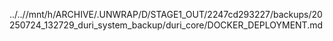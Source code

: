 ../..//mnt/h/ARCHIVE/.UNWRAP/D/STAGE1_OUT/2247cd293227/backups/20250724_132729_duri_system_backup/duri_core/DOCKER_DEPLOYMENT.md